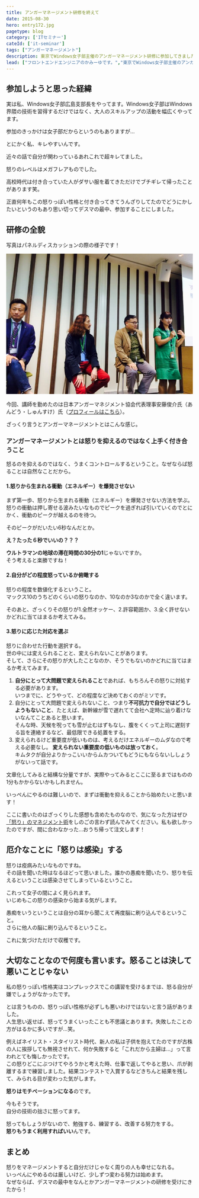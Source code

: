 ```yaml
---
title: アンガーマネージメント研修を終えて
date: 2015-08-30
hero: entry172.jpg
pagetype: blog
category: ['ITセミナー']
cateId: ['it-seminar']
tags: ["アンガーマネージメント"]
description: 東京でWindows女子部主催のアンガーマネージメント研修に参加してきました。鉄は熱いうちに打て!!…ということで、その感想をまとめます。
lead: ["フロントエンドエンジニアのかみーゆです。","東京でWindows女子部主催のアンガーマネージメント研修に参加してきました。鉄は熱いうちに打て!!…ということで、その感想をまとめます。"]
---
```

## 参加しようと思った経緯
実は私、Windows女子部広島支部長をやってます。Windows女子部はWindows界隈の技術を習得するだけではなく、大人のスキルアップの活動を幅広くやってます。

参加のきっかけは女子部だからというのもありますが…


とにかく私、キレやすいんです。

近々の話で自分が関わっているあれこれで超キレてました。

怒りのレベルはメガフレアものでした。

高校時代は付き合っていた人がダサい服を着てきただけでブチギレて帰ったことがあります笑。

正直何年もこの怒りっぽい性格と付き合ってきてうんざりしてたのでどうにかしたいというのもあり思い切ってデスマの最中、参加することにしました。

## 研修の全貌
写真はパネルディスカッションの際の様子です！

![アンガーマネージメント研修](./images/2015/entry227-1.jpg)

今回、講師を勤めたのは日本アンガーマネジメント協会代表理事安藤俊介氏（あんどう・しゅんすけ）氏（[プロフィールはこちら](http://www.angermanagement.co.jp/outline/profile)）。

ざっくり言うとアンガーマネージメントとはこんな感じ。

### アンガーマネージメントとは怒りを抑えるのではなく上手く付き合うこと
怒るのを抑えるのではなく、うまくコントロールするということ。なぜならば怒ることは自然なことだから。

#### 1.怒りから生まれる衝動（エネルギー）を爆発させない
まず第一歩、怒りから生まれる衝動（エネルギー）を爆発させない方法を学ぶ。
怒りの衝動は押し寄せる波みたいなものでピークを過ぎれば引いていくのでとにかく、衝動のピークが越えるのを待つ。

そのピークがだいたい6秒なんだとか。

**え？たった６秒でいいの？？？**

**ウルトラマンの地球の滞在時間の30分の1**じゃないですか。<br>
そう考えると楽勝ですね！

#### 2.自分がどの程度怒っているか俯瞰する
怒りの程度を数値化するということ。<br>
マックス10のうちどのくらいの怒りなのか、10なのか3なのかで全く違います。

そのあと、ざっくりその怒りが1.全然オッケー、2.許容範囲か、3.全く許せないかどれに当てはまるか考えてみる。

#### 3.怒りに応じた対応を選ぶ
怒りに合わせた行動を選択する。<br>
世の中には変えられることと、変えられないことがあります。<br>
そして、さらにその怒りが大したことなのか、そうでもないのかどれに当てはまるか考えてみます。

1. **自分にとって大問題で変えられること**であれば、もちろんその怒りに対処する必要があります。<br>いつまでに、どうやって、どの程度など決めておくのがミソです。
2. 自分にとって大問題で変えられないこと、つまり**不可抗力で自分ではどうしようもないこと**、たとえば、新幹線が雪で遅れてて会社へ定時に辿り着けないなんてことあると思います。<br>そんな時、天候を呪っても雪が止むはずもなし、腹をくくって上司に遅刻する旨を連絡するなど、最低限できる処置をする。
3. 変えられるけど重要度が低いものは、考えるだけエネルギーのムダなので考える必要なし。
**変えられない重要度の低いものは放っておく**。<br>キムタクが自分よりかっこいいからムカついてもどうにもならないししょうがないって話です。

文章化してみると結構な分量ですが、実際やってみるとここに至るまではものの1分もかからないかもしれません。

いっぺんにやるのは難しいので、まずは衝動を抑えることから始めたいと思います！

ここに書いたのはざっくりした感想も含めたものなので、気になった方はぜひ[「怒り」のマネジメント術](http://www.amazon.co.jp/%E3%80%8C%E6%80%92%E3%82%8A%E3%80%8D%E3%81%AE%E3%83%9E%E3%83%8D%E3%82%B8%E3%83%A1%E3%83%B3%E3%83%88%E8%A1%93%E3%80%80%E3%81%A7%E3%81%8D%E3%82%8B%E4%BA%BA%E3%81%BB%E3%81%A9%E3%82%A4%E3%83%A9%E3%82%A4%E3%83%A9%E3%81%97%E3%81%AA%E3%81%84-%E6%9C%9D%E6%97%A5%E6%96%B0%E6%9B%B8-%E5%AE%89%E8%97%A4%E4%BF%8A%E4%BB%8B/dp/4022734132/ref=asap_bc?ie=UTF8)をしのごの言わず読んでみてください。私も欲しかったのですが、間に合わなかった…おうち帰って注文します！

## 厄介なことに「怒りは感染」する
怒りは疫病みたいなものですね。<br>
その話を聞いた時はなるほどって思いました。誰かの愚痴を聞いたり、怒りを伝えるということは感染させてしまっているということ。

これって女子の間によく見られます。<br>
いじめもこの怒りの感染から始まる気がします。

愚痴をいうということは自分の耳から聞こえて再度脳に刷り込んでるということ。<br>
さらに他人の脳に刷り込んでるということ。

これに気づけただけで収穫です。

## 大切なことなので何度も言います。怒ることは決して悪いことじゃない
私の怒りっぽい性格実はコンプレックスでこの講習を受けるまでは、怒る自分が嫌でしょうがなかったです。

とは言うものの、怒りっぽい性格が必ずしも悪いわけではないと言う話がありました。<br>
人生思い返せば、怒ってうまくいったことも不思議とあります。失敗したことの方がはるかに多いですが…笑。

例えばネイリスト・スタイリスト時代、新人の私は子供を抱えてたのですが古株の人に挨拶しても無視させれて、何か失敗すると「これだから主婦は…」って言われとても悔しかったです。<br>
この怒りどこにぶつけてやろうかと考えた時、仕事で返してやると思い、爪が剥離するまで練習しました。結果コンテストで入賞するなどきちんと結果を残して、みられる目が変わった気がします。

**怒りはモチベーションになる**のです。

今もそうです。<br>
自分の技術の拙さに怒ってます。

怒ってもしょうがないので、勉強する、練習する、改善する努力をする。<br>
**怒りもうまく利用すればいい**んです。

## まとめ
怒りをマネージメントすると自分だけじゃなく周りの人も幸せになれる。<br>
いっぺんにやめるのは厳しいけど、少しずつ変わる努力は始めます。<br>
なぜならば、デスマの最中をなんとかアンガーマネージメントの研修を受けにきたから！

